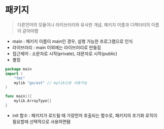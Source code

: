 # 패키지

> 다른언어의 모듈이나 라이브러리와 유사한 개념, 패키지 이름과 디렉터리의 이름이 같아야함 

- main : 패키지 이름이 main인 경우, 실행 가능한 프로그램으로 인식
- 라이브러리 : main 이외에는 라이브러리로 만들짐
- 접근제어 : 소문자로 시작(private), 대문자로 시작(public)
- 별칭 

```go
package main
import (
	"fmt"
	mylib "go/ast" // mylib으로 사용가능
)

func main(){
	mylib.ArrayType{}
}
```

- init 함수 : 패키지가 로드될 때 가장먼저 호출되는 함수로, 패키지의 초기화 로직이 필요할때 선택적으로 사용하면됌
